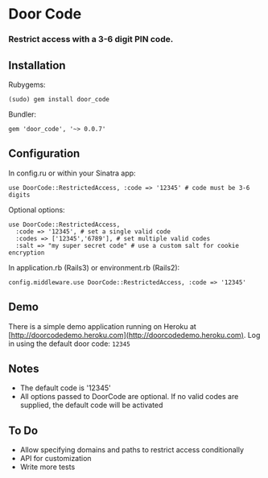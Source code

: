 Door Code
=========

### Restrict access with a 3-6 digit PIN code.

## Installation

Rubygems:

    (sudo) gem install door_code

Bundler:

    gem 'door_code', '~> 0.0.7'

## Configuration
    
In config.ru or within your Sinatra app:

    use DoorCode::RestrictedAccess, :code => '12345' # code must be 3-6 digits

Optional options:

    use DoorCode::RestrictedAccess,
      :code => '12345', # set a single valid code
      :codes => ['12345','6789'], # set multiple valid codes
      :salt => "my super secret code" # use a custom salt for cookie encryption
    
In application.rb (Rails3) or environment.rb (Rails2):

    config.middleware.use DoorCode::RestrictedAccess, :code => '12345'

## Demo

There is a simple demo application running on Heroku at [http://doorcodedemo.heroku.com](http://doorcodedemo.heroku.com). Log in using the default door code: `12345`

## Notes

* The default code is '12345'
* All options passed to DoorCode are optional. If no valid codes are supplied, the default code will be activated

## To Do

* Allow specifying domains and paths to restrict access conditionally
* API for customization
* Write more tests
